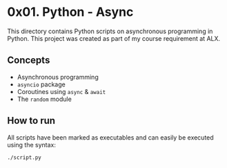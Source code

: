 # 0x01. Python - Async
This directory contains Python scripts on asynchronous programming in Python. This project was created as part of my course requirement at ALX.

## Concepts
* Asynchronous programming
* `asyncio` package
* Coroutines using `async` & `await`
* The `random` module

## How to run
All scripts have been marked as executables and can easily be executed using the syntax:

`./script.py`
